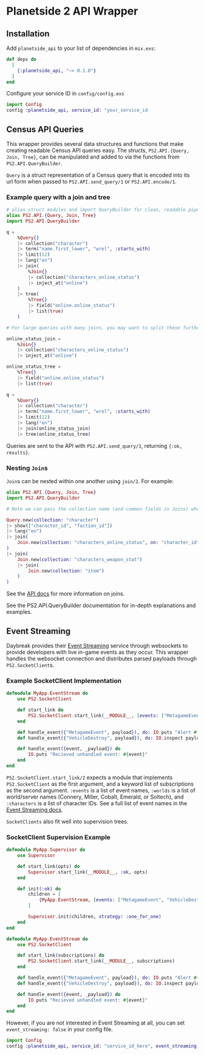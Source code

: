 # Planetside 2 API Wrapper

## Installation

Add `planetside_api` to your list of dependencies in `mix.exs`:

```elixir
def deps do
  [
    {:planetside_api, "~> 0.1.0"}
  ]
end
```

Configure your service ID in `config/config.exs`
```elixir
import Config
config :planetside_api, service_id: "your_service_id
```

## Census API Queries
This wrapper provides several data structures and functions
that make creating readable Census API queries easy. The
structs, `PS2.API.{Query, Join, Tree}`, can be manipulated
and added to via the functions from `PS2.API.QueryBuilder`.

`Query` is a struct representation of a Census query that is
encoded into its url form when passed to `PS2.API.send_query/1`
or `PS2.API.encode/1`.

### Example query with a join and tree
```elixir
# alias struct modules and import QueryBuilder for clean, readable pipelines.
alias PS2.API.{Query, Join, Tree}
import PS2.API.QueryBuilder

q =
	%Query{}
	|> collection("character")
	|> term("name.first_lower", "wrel", :starts_with)
	|> limit(12)
	|> lang("en")
	|> join(
		%Join{}
		|> collection("characters_online_status")
		|> inject_at("online")
	)
	|> tree(
		%Tree{}
		|> field("online.online_status")
		|> list(true)
	)

# For large queries with many joins, you may want to split these further into separate parts:

online_status_join = 
	%Join{}
	|> collection("characters_online_status")
	|> inject_at("online")

online_status_tree =
	%Tree{}
	|> field("online.online_status")
	|> list(true)

q =
	%Query{}
	|> collection("character")
	|> term("name.first_lower", "wrel", :starts_with)
	|> limit(12)
	|> lang("en")
	|> join(online_status_join)
	|> tree(online_status_tree)
```

Queries are sent to the API with `PS2.API.send_query/1`,
returning `{:ok, results}`.

### Nesting `Join`s
`Join`s can be nested within one another using `join/2`. For
example:

```elixir
alias PS2.API.{Query, Join, Tree}
import PS2.API.QueryBuilder

# Note we can pass the collection name (and common fields in Joins) when using a new/1 function.

Query.new(collection: "character")
|> show(["character_id", "faction_id"])
|> lang("en")
|> join(
	Join.new(collection: "characters_online_status", on: "character_id", inject_at: "online")
)
|> join(
	Join.new(collection: "characters_weapon_stat")
	|> join(
		Join.new(collection: "item")
	)
)
```
See the [API docs](https://census.daybreakgames.com/#query-commands)
for more information on joins.

See the PS2.API.QueryBuilder documentation for in-depth explanations and
examples.

## Event Streaming

Daybreak provides their [Event Streaming](https://census.daybreakgames.com/#what-is-websocket)
service through websockets to provide developers with live in-game
events as they occur. This wrapper handles the websocket connection
and distributes parsed payloads through `PS2.SocketClient`s.

### Example SocketClient Implementation
```elixir
defmodule MyApp.EventStream do
	use PS2.SocketClient

	def start_link do
		PS2.SocketClient.start_link(__MODULE__, [events: ["MetagameEvent", "VehicleDestroy"], worlds: ["Emerald", "Miller"], characters: ["all"]])
	end

	def handle_event({"MetagameEvent", payload}), do: IO.puts "Alert #{payload[:metagame_event_id]}"
	def handle_event({"VehicleDestroy", payload}), do: IO.inspect payload

	def handle_event({event, _payload}) do
		IO.puts "Recieved unhandled event: #{event}"
	end
end
```
`PS2.SocketClient.start_link/2` expects a module that implements `PS2.SocketClient`
as the first argument, and a keyword list of subscriptions as the second argument.
`:events` is a list of event names, `:worlds` is a list of world/server names 
(Connery, Miller, Cobalt, Emerald, or Soltech), and `:characters` is a list of
character IDs. See a full list of event names in the
[Event Streaming docs](https://census.daybreakgames.com/#what-is-websocket).

`SocketClients` also fit well into supervision trees.

### SocketClient Supervision Example
```elixir
defmodule MyApp.Supervisor do
	use Supervisor

	def start_link(opts) do
		Supervisor.start_link(__MODULE__, :ok, opts)
	end

	def init(:ok) do
		children = [
			{MyApp.EventStream, [events: ["MetagameEvent", "VehicleDestroy"], worlds: ["Emerald", "Miller"], characters: ["all"]]},
		]

		Supervisor.init(children, strategy: :one_for_one)
	end
end

defmodule MyApp.EventStream do
	use PS2.SocketClient

	def start_link(subscriptions) do
		PS2.SocketClient.start_link(__MODULE__, subscriptions)
	end

	def handle_event({"MetagameEvent", payload}), do: IO.puts "Alert #{payload[:metagame_event_id]}"
	def handle_event({"VehicleDestroy", payload}), do: IO.inspect payload

	def handle_event({event, _payload}) do
		IO.puts "Recieved unhandled event: #{event}"
	end
end
```

However, if you are not interested in Event Streaming at all, you can set 
`event_streaming: false` in your config file.
```elixir
import Config
config :planetside_api, service_id: "service_id_here", event_streaming: false
```